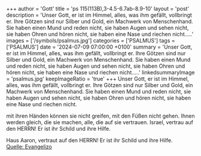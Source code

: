 +++
author = 'Gott'
title = 'ps 115(113B),3-4.5-6.7ab-8.9-10'
layout = 'post'
description = 'Unser Gott, er ist im Himmel, alles, was ihm gefällt, vollbringt er. Ihre Götzen sind nur Silber und Gold, ein Machwerk von Menschenhand. Sie haben einen Mund und reden nicht, sie haben Augen und sehen nicht, sie haben Ohren und hören nicht, sie haben eine Nase und riechen nicht.....'
images = ['/symbols/psalmus.jpg']
categories = ['PSALMUS']
tags = ['PSALMUS']
date = '2024-07-09 07:00:00 +0100'
summary = 'Unser Gott, er ist im Himmel, alles, was ihm gefällt, vollbringt er. Ihre Götzen sind nur Silber und Gold, ein Machwerk von Menschenhand. Sie haben einen Mund und reden nicht, sie haben Augen und sehen nicht, sie haben Ohren und hören nicht, sie haben eine Nase und riechen nicht.....'
linkedsummaryImage = 'psalmus.jpg'
keepImageRatio = 'true'
+++
Unser Gott, er ist im Himmel, alles, was ihm gefällt, vollbringt er.
Ihre Götzen sind nur Silber und Gold, ein Machwerk von Menschenhand.
Sie haben einen Mund und reden nicht, sie haben Augen und sehen nicht,
sie haben Ohren und hören nicht, sie haben eine Nase und riechen nicht.

mit ihren Händen können sie nicht greifen,
mit den Füßen nicht gehen.<!--more-->
Ihnen werden gleich, die sie machen, alle, die auf sie vertrauen.
Israel, vertrau auf den HERRN! Er ist ihr Schild und ihre Hilfe.

Haus Aaron, vertraut auf den HERRN! Er ist ihr Schild und ihre Hilfe.<br> [Quelle: Evangelizo](https://evangeliumtagfuertag.org/DE/gospel)